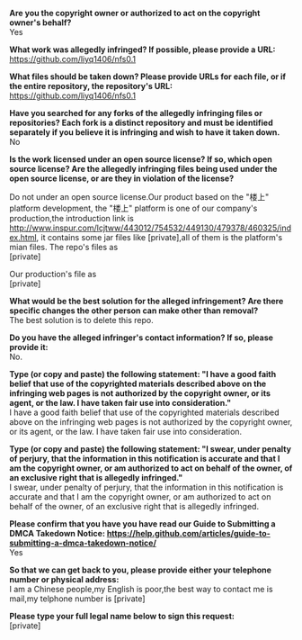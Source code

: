 **Are you the copyright owner or authorized to act on the copyright owner's behalf?**  
Yes

**What work was allegedly infringed? If possible, please provide a URL:**  
https://github.com/liyq1406/nfs0.1

**What files should be taken down? Please provide URLs for each file, or if the entire repository, the repository's URL:**   
https://github.com/liyq1406/nfs0.1

**Have you searched for any forks of the allegedly infringing files or repositories? Each fork is a distinct repository and must be identified separately if you believe it is infringing and wish to have it taken down.**  
No

**Is the work licensed under an open source license? If so, which open source license? Are the allegedly infringing files being used under the open source license, or are they in violation of the license?**  

Do not under an open source license.Our product based on the "楼上" platform development, the "楼上" platform is one of our company's production,the introduction link is http://www.inspur.com/lcjtww/443012/754532/449130/479378/460325/index.html, it contains some jar files like [private],all of them is the platform's mian files.
The repo's files as  
[private]

Our production's file as  
[private]

**What would be the best solution for the alleged infringement? Are there specific changes the other person can make other than removal?**  
The best solution is to delete this repo.

**Do you have the alleged infringer's contact information? If so, please provide it:**  
No.

**Type (or copy and paste) the following statement: "I have a good faith belief that use of the copyrighted materials described above on the infringing web pages is not authorized by the copyright owner, or its agent, or the law. I have taken fair use into consideration."**  
I have a good faith belief that use of the copyrighted materials described above on the infringing web pages is not authorized by the copyright owner, or its agent, or the law. I have taken fair use into consideration.

**Type (or copy and paste) the following statement: "I swear, under penalty of perjury, that the information in this notification is accurate and that I am the copyright owner, or am authorized to act on behalf of the owner, of an exclusive right that is allegedly infringed."**  
I swear, under penalty of perjury, that the information in this notification is accurate and that I am the copyright owner, or am authorized to act on behalf of the owner, of an exclusive right that is allegedly infringed.

**Please confirm that you have you have read our Guide to Submitting a DMCA Takedown Notice: https://help.github.com/articles/guide-to-submitting-a-dmca-takedown-notice/**  
Yes

**So that we can get back to you, please provide either your telephone number or physical address:**  
I am a Chinese people,my English is poor,the best way to contact me is mail,my telphone number is [private]

**Please type your full legal name below to sign this request:**  
[private]
